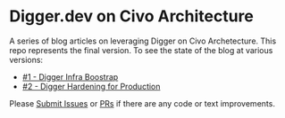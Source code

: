 # Digger.dev on Civo Architecture

A series of blog articles on leveraging Digger on Civo Archetecture.  This repo represents the final version.  To see the state of the blog at various versions:

- [#1 - Digger Infra Boostrap](https://github.com/ssmiller25/civo-digger/tree/1-infra-bootstrap)
- [#2 - Digger Hardening for Production](https://github.com/ssmiller25/civo-digger/tree/2-hardening)

Please [Submit Issues](https://github.com/ssmiller25/civo-digger/issues) or [PRs](https://github.com/ssmiller25/civo-digger/pulls) if there are any code or text improvements.
